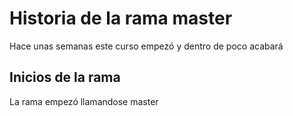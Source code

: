 # Historia de la rama master

Hace unas semanas este curso empezó y dentro de poco acabará

## Inicios de la rama

La rama empezó llamandose master
